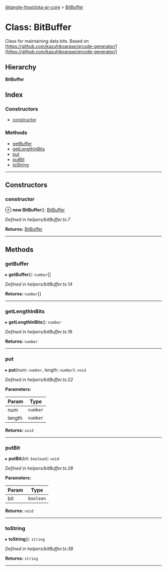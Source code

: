 [@tangle-frost/iota-qr-core](../README.md) > [BitBuffer](../classes/bitbuffer.md)

# Class: BitBuffer

Class for maintaining data bits. Based on [https://github.com/kazuhikoarase/qrcode-generator/](https://github.com/kazuhikoarase/qrcode-generator/)

## Hierarchy

**BitBuffer**

## Index

### Constructors

* [constructor](bitbuffer.md#constructor)

### Methods

* [getBuffer](bitbuffer.md#getbuffer)
* [getLengthInBits](bitbuffer.md#getlengthinbits)
* [put](bitbuffer.md#put)
* [putBit](bitbuffer.md#putbit)
* [toString](bitbuffer.md#tostring)

---

## Constructors

<a id="constructor"></a>

###  constructor

⊕ **new BitBuffer**(): [BitBuffer](bitbuffer.md)

*Defined in helpers/bitBuffer.ts:7*

**Returns:** [BitBuffer](bitbuffer.md)

___

## Methods

<a id="getbuffer"></a>

###  getBuffer

▸ **getBuffer**(): `number`[]

*Defined in helpers/bitBuffer.ts:14*

**Returns:** `number`[]

___
<a id="getlengthinbits"></a>

###  getLengthInBits

▸ **getLengthInBits**(): `number`

*Defined in helpers/bitBuffer.ts:18*

**Returns:** `number`

___
<a id="put"></a>

###  put

▸ **put**(num: *`number`*, length: *`number`*): `void`

*Defined in helpers/bitBuffer.ts:22*

**Parameters:**

| Param | Type |
| ------ | ------ |
| num | `number` |
| length | `number` |

**Returns:** `void`

___
<a id="putbit"></a>

###  putBit

▸ **putBit**(bit: *`boolean`*): `void`

*Defined in helpers/bitBuffer.ts:28*

**Parameters:**

| Param | Type |
| ------ | ------ |
| bit | `boolean` |

**Returns:** `void`

___
<a id="tostring"></a>

###  toString

▸ **toString**(): `string`

*Defined in helpers/bitBuffer.ts:38*

**Returns:** `string`

___

